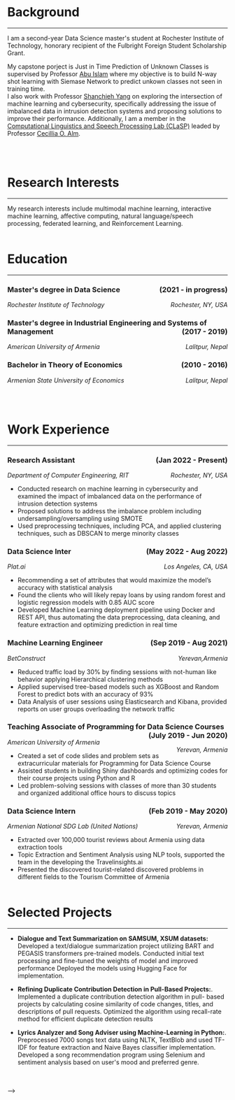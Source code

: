 # Background
---
I am a second-year Data Science master's student  at Rochester Institute of Technology, honorary recipient of the Fulbright Foreign Student Scholarship Grant.

My capstone porject is Just in Time Prediction of Unknown Classes is supervised by Professor [Abu Islam](https://www.rit.edu/sustainabilityinstitute/directory/asigis-abu-islam)  where my objective is to build N-way shot learning with Siemase Network to predict unkown classes not seen in training time. <br> I also work with Professor [Shanchieh Yang](https://www.rit.edu/directory/sjyeec-shanchieh-yang) on exploring the intersection of machine learning and cybersecurity, specifically addressing the issue of imbalanced data in intrusion detection systems and proposing solutions to improve their performance.
Additionally, I am a member in the [Computational Linguistics and Speech Processing Lab (CLaSP)](https://www.rit.edu/clasp/) leaded by Professor [Cecillia O. Alm](https://www.rit.edu/directory/coagla-cecilia-alm).


<br/><br/>

# Research Interests
---
My research interests include multimodal machine learning, interactive machine learning, affective computing, natural language/speech processing, federated learning, and Reinforcement Learning.
<br /><br />

<!-- # News
---
- (09/2021): Started master's degree in Data Science at RIT [RIT](https://www.rit.edu/study/data-science-ms)
- (08/2022): Accepted to the [ACII 2022 Doctoral Consortium](https://acii-conf.net/2022/attend/program/doctoral-consortium/)
- (07/2022): Workshop paper accepted at [2nd HCI+NLP Workshop](https://aclanthology.org/2022.hcinlp-1.6/) (at NAACL 2022)
- (05/2022): Passed Research Potential Assessment (RPA)
- (03/2022): Demo paper accepted at [EmoCHI'22](https://cis.unimelb.edu.au/hci/emotion-workshop)
<br /><br /> -->

# Education
---
### **Master's degree in Data Science**<span style="float:right;">(2021 - in progress)</span>
<em>Rochester Institute of Technology</em><span style="float:right;"><em>Rochester, NY, USA</em></span>

<!-- --- -->

### **Master's degree in Industrial Engineering and Systems of Management**<span style="float:right;">(2017 - 2019)</span>
<em>American University of Armenia</em><span style="float:right;"><em>Lalitpur, Nepal</em></span>

<!-- --- -->

### **Bachelor in Theory of Economics**<span style="float:right;">(2010 - 2016)</span>
<em>Armenian State University of Economics</em><span style="float:right;"><em>Lalitpur, Nepal</em></span>

<!-- --- -->


<br /><br />

# Work Experience
---
### **Research Assistant**<span style="float:right;">(Jan 2022 - Present)</span>
<em>Department of Computer Engineering, RIT</em><span style="float:right;"><em>Rochester, NY, USA</em></span>

- Conducted research on machine learning in cybersecurity and examined the impact of imbalanced data on the performance of intrusion detection systems
- Proposed solutions to address the imbalance problem including undersampling/oversampling using SMOTE
- Used preprocessing techniques, including PCA, and applied clustering techniques, such as DBSCAN to merge minority classes

### **Data Science Inter**<span style="float:right;">(May 2022 - Aug 2022)</span>
<em>Plat.ai</em><span style="float:right;"><em>Los Angeles, CA, USA</em></span>

- Recommending a set of attributes that would maximize the model’s accuracy with statistical analysis
- Found the clients who will likely repay loans by using random forest and logistic regression models with 0.85 AUC score
- Developed Machine Learning deployment pipeline using Docker and REST API, thus automating the data preprocessing, data
cleaning, and feature extraction and optimizing prediction in real time

### **Machine Learning Engineer**<span style="float:right;">(Sep 2019 - Aug 2021)</span>
<em>BetConstruct</em><span style="float:right;"><em>Yerevan,Armenia</em></span>

- Reduced traffic load by 30% by finding sessions with not-human like behavior applying Hierarchical clustering methods
- Applied supervised tree-based models such as XGBoost and Random Forest to predict bots with an accuracy of 93%
- Data Analysis of user sessions using Elasticsearch and Kibana, provided reports on user groups overloading the network traffic

### **Teaching Associate of Programming for Data Science Courses**<span style="float:right;">(July 2019 - Jun 2020)</span>
<em>American University of Armenia</em><span style="float:right;"><em>Yerevan, Armenia</em></span>

- Created a set of code slides and problem sets as extracurricular materials for Programming for Data Science Course
- Assisted students in building Shiny dashboards and optimizing codes for their course projects using Python and R
- Led problem-solving sessions with classes of more than 30 students and organized additional office hours to discuss topics

### **Data Science Intern**<span style="float:right;">(Feb 2019 - May 2020)</span>
<em>Armenian National SDG Lab (United Nations)</em><span style="float:right;"><em>Yerevan, Armenia</em></span>

- Extracted over 100,000 tourist reviews about Armenia using data extraction tools
- Topic Extraction and Sentiment Analysis using NLP tools, supported the team in the developing the Travelinsights.ai
- Presented the discovered tourist-related discovered problems in different fields to the Tourism Committee of Armenia
<br /><br />

<!-- # Publications
---
- **Rajesh Titung** and Cecilia O. Alm. 2022. Teaching interactively to learn emotions in natural language.
In Proceedings of the Second Workshop on Bridging Human–Computer Interaction and Natural Language
Processing, pages 40–46, Seattle, Washington. Association for Computational Linguistics. [\[pdf\]](https://aclanthology.org/2022.hcinlp-1.6.pdf)

- **Rajesh Titung**. 2022. Interactive Machine Learning for Multimodal Affective Computing. In Proceedings
of the Doctoral Consortium of 10th International Conference on Affective Computing Intelligent
Interaction (ACII 2022). (Accepted and to appear)

- Cecilia O. Alm, **Rajesh Titung**, and Reynold Bailey. 2023. Pandemic Impacts on Assessment of Undergraduate Research. (poster). SIGCSE 2023: Proceedings of the 54th ACM Technical Symposium on Computer Science Education. (Accepted and to appear)

<br /><br /> -->

<!-- # Extended Abstracts without Proceedings
---
- Cecilia O. Alm and Rajesh Titung. 2022. Engaging human interactions to learn emotions. EmoCHI’22.
<br /><br /> -->


# Selected Projects
---
- **Dialogue and Text Summarization on SAMSUM, XSUM datasets:** Developed a text/dialogue summarization project utilizing BART and PEGASIS transformers pre-trained models. Conducted initial text processing and fine-tuned the weights of model and improved performance Deployed the models using Hugging Face for implementation.

- **Refining Duplicate Contribution Detection in Pull-Based Projects:**. Implemented a duplicate contribution detection algorithm in pull- based projects by calculating cosine similarity of code changes, titles, and descriptions of pull requests. Optimized the algorithm using recall-rate method for efficient duplicate detection results

- **Lyrics Analyzer and Song Adviser using Machine-Learning in Python:**.  Preprocessed 7000 songs text data using NLTK, TextBlob and used TF-IDF for feature extraction and Naive Bayes classifier implementation. Developed a song recommendation program using Selenium and sentiment analysis based on user's mood and preferred genre.

<br /><br /> -->

<!-- # Extended Abstracts without Proceedings
---
- Cecilia O. Alm and Rajesh Titung. 2022. Engaging human interactions to learn emotions. EmoCHI’22.
<br /><br />





# Skills
---
- **Languages**: English, Armenian, Russian
- **Sofware and Programming**:Python  R, JAVA, SQL, MongoDB
- **Libraries**: Scikit-learn, Tensorflow, Keras, Pytorch, OpenAI Gym, nltk, spacy
- **Tools**: Pandas, Matplotlib, NumPy, Seaborn, Matlab, Jupyter Notebook, conda, pipenv, cookiecutter, FLask
- **Developer Tools**: Git, Docker, AWS, Jira, RestAPI, FastAPI, Linux
- **Deep Learning** Convolutional Neural Networks, Recurrent Neural Networks, LSTMs, Transformers, Dropout, Batch- Norm, Xavier/He initialization
- **Statistical Models**: Regression (Linear, Time-Series, Logistic, Ridge, Lasso, Elastic Net), Decision Tree based models Hypothesis Testing, A/B testing, SVM, PCA, LDA, k-NN, K-means Clustering, Conjoint Analysis


